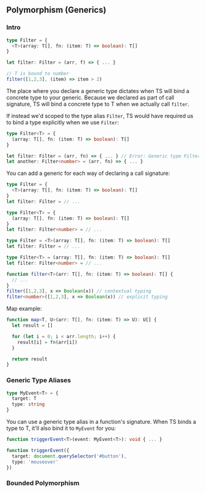 ## Polymorphism (Generics)

### Intro
```ts
type Filter = {
  <T>(array: T[], fn: (item: T) => boolean): T[]
}

let filter: Filter = (arr, f) => { ... }

// T is bound to number
filter([1,2,3], (item) => item > 2)
```

The place where you declare a generic type dictates when TS will bind a concrete type to your generic.
Because we declared <T> as part of call signature, TS will bind a concrete type to T when we actually call `filter`.

If instead we'd scoped <T> to the type alias `Filter`, TS would have required us to bind a type explicitly when we use `Filter`:

```ts
type Filter<T> = {
  (array: T[], fn: (item: T) => boolean): T[]
}

let filter: Filter = (arr, fn) => { ... } // Error: Generic type Filter requires 1 type argument
let another: Filter<number> = (arr, fn) => { ... }
```

You can add a generic for each way of declaring a call signature:

```ts
type Filter = {
  <T>(array: T[], fn: (item: T) => boolean): T[]
}
let filter: Filter = // ...

type Filter<T> = {
  (array: T[], fn: (item: T) => boolean): T[]
}
let filter: Filter<number> = // ...

type Filter = <T>(array: T[], fn: (item: T) => boolean): T[]
let filter: Filter = // ...

type Filter<T> = (array: T[], fn: (item: T) => boolean): T[]
let filter: Filter<number> = // ...

function filter<T>(arr: T[], fn: (item: T) => boolean): T[] {
  // ...
}
filter([1,2,3], x => Boolean(x)) // contextual typing
filter<number>([1,2,3], x => Boolean(x)) // explicit typing
```

Map example:
```ts
function map<T, U>(arr: T[], fn: (item: T) => U): U[] {
  let result = []

  for (let i = 0; i < arr.length; i++) {
    result[i] = fn(arr[i])
  }

  return result
}
```

### Generic Type Aliases
```ts
type MyEvent<T> = {
  target: T
  type: string
}
```

You can use a generic type alias in a function's signature. When TS binds a type to T, it'll also bind it to `MyEvent` for you:
```ts
function triggerEvent<T>(event: MyEvent<T>): void { ... }

function triggerEvent({
  target: document.querySelector('#button'),
  type: 'mouseover'
})
```

### Bounded Polymorphism
